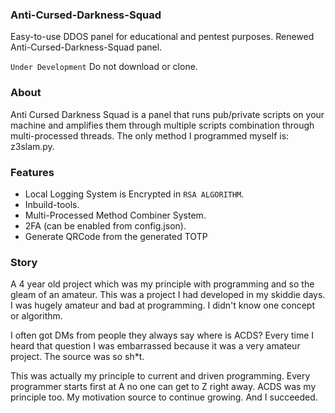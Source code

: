 ### Anti-Cursed-Darkness-Squad
Easy-to-use DDOS panel for educational and pentest purposes. Renewed Anti-Cursed-Darkness-Squad panel.

``Under Development`` Do not download or clone.

### About
Anti Cursed Darkness Squad is a panel that runs pub/private scripts on your machine and amplifies them through multiple scripts combination through multi-processed threads. The only method I programmed myself is: z3slam.py.

### Features
- Local Logging System is Encrypted in ``RSA ALGORITHM``.
- Inbuild-tools.
- Multi-Processed Method Combiner System.
- 2FA (can be enabled from config.json).
- Generate QRCode from the generated TOTP

### Story
A 4 year old project which was my principle with programming and so the gleam of an amateur. This was a project I had developed in my skiddie days. I was hugely amateur and bad at programming. I didn't know one concept or algorithm. 

I often got DMs from people they always say where is ACDS? Every time I heard that question I was embarrassed because it was a very amateur project. The source was so sh*t. 

This was actually my principle to current and driven programming. Every programmer starts first at A no one can get to Z right away. ACDS was my principle too. My motivation source to continue growing. And I succeeded.

